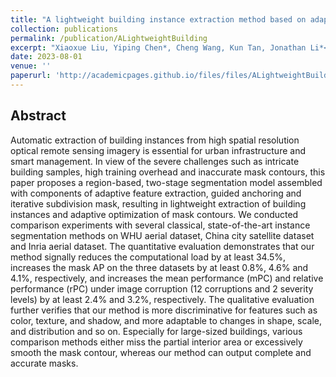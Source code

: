 ```yaml
---
title: "A lightweight building instance extraction method based on adaptive optimization of mask contour"
collection: publications
permalink: /publication/ALightweightBuilding
excerpt: "Xiaoxue Liu, Yiping Chen*, Cheng Wang, Kun Tan, Jonathan Li*<br/>International Journal of Applied Earth Observation and Geoinformation, August 2023<br/><img src='/images/ALightweightBuilding.jpg'>"
date: 2023-08-01
venue: ''
paperurl: 'http://academicpages.github.io/files/files/ALightweightBuilding.pdf'
---
```

## Abstract
Automatic extraction of building instances from high spatial resolution optical remote sensing imagery is essential for urban infrastructure and smart management. In view of the severe challenges such as intricate building samples, high training overhead and inaccurate mask contours, this paper proposes a region-based, two-stage segmentation model assembled with components of adaptive feature extraction, guided anchoring and iterative subdivision mask, resulting in lightweight extraction of building instances and adaptive optimization of mask contours. We conducted comparison experiments with several classical, state-of-the-art instance segmentation methods on WHU aerial dataset, China city satellite dataset and Inria aerial dataset. The quantitative evaluation demonstrates that our method signally reduces the computational load by at least 34.5%, increases the mask AP on the three datasets by at least 0.8%, 4.6% and 4.1%, respectively, and increases the mean performance (mPC) and relative performance (rPC) under image corruption (12 corruptions and 2 severity levels) by at least 2.4% and 3.2%, respectively. The qualitative evaluation further verifies that our method is more discriminative for features such as color, texture, and shadow, and more adaptable to changes in shape, scale, and distribution and so on. Especially for large-sized buildings, various comparison methods either miss the partial interior area or excessively smooth the mask contour, whereas our method can output complete and accurate masks.
